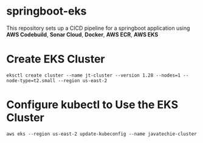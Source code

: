 
# springboot-eks
This repository sets up a CICD pipeline for a springboot application using
**AWS Codebuild**, **Sonar Cloud**, **Docker**, **AWS ECR**, **AWS EKS**

# Create EKS Cluster

```eksctl create cluster --name jt-cluster --version 1.28 --nodes=1 --node-type=t2.small --region us-east-2```

# Configure kubectl to Use the EKS Cluster

```aws eks --region us-east-2 update-kubeconfig --name javatechie-cluster```
